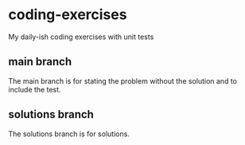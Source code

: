 # coding-exercises
My daily-ish coding exercises with unit tests

## main branch
The main branch is for stating the problem without the solution and to include the test.

## solutions branch
The solutions branch is for solutions.